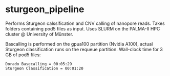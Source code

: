# sturgeon_pipeline
Performs Sturgeon calssification and CNV calling of nanopore reads. Takes folders containing pod5 files as input. Uses SLURM on the PALMA-II HPC cluster @ University of Münster.

Bascalling is performed on the gpua100 partition (Nvidia A100), actual Sturgeon classification runs on the requeue partition.
Wall-clock time for 3 GB of pod5 files:

```
Dorado Basecalling = 00:05:29
Sturgeon Classification = 00:01:20
```
